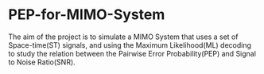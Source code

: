 # PEP-for-MIMO-System

The aim of the project is to simulate a MIMO System that uses a set of Space-time(ST) signals, and using the Maximum Likelihood(ML) decoding to study the relation between the Pairwise Error Probability(PEP) and Signal to Noise Ratio(SNR).
